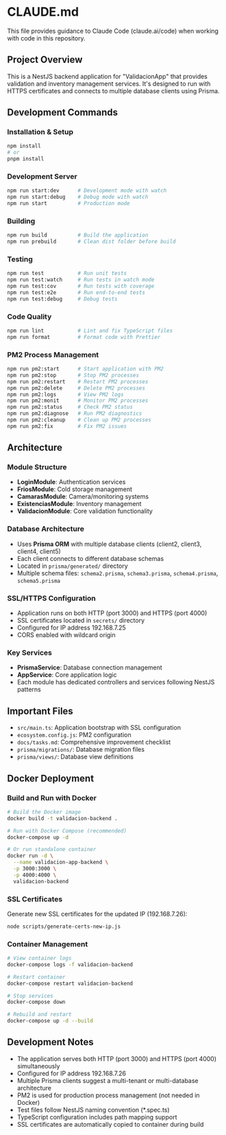 # CLAUDE.md

This file provides guidance to Claude Code (claude.ai/code) when working with code in this repository.

## Project Overview
This is a NestJS backend application for "ValidacionApp" that provides validation and inventory management services. It's designed to run with HTTPS certificates and connects to multiple database clients using Prisma.

## Development Commands

### Installation & Setup
```bash
npm install
# or
pnpm install
```

### Development Server
```bash
npm run start:dev      # Development mode with watch
npm run start:debug    # Debug mode with watch
npm run start          # Production mode
```

### Building
```bash
npm run build          # Build the application
npm run prebuild       # Clean dist folder before build
```

### Testing
```bash
npm run test           # Run unit tests
npm run test:watch     # Run tests in watch mode
npm run test:cov       # Run tests with coverage
npm run test:e2e       # Run end-to-end tests
npm run test:debug     # Debug tests
```

### Code Quality
```bash
npm run lint           # Lint and fix TypeScript files
npm run format         # Format code with Prettier
```

### PM2 Process Management
```bash
npm run pm2:start      # Start application with PM2
npm run pm2:stop       # Stop PM2 processes
npm run pm2:restart    # Restart PM2 processes
npm run pm2:delete     # Delete PM2 processes
npm run pm2:logs       # View PM2 logs
npm run pm2:monit      # Monitor PM2 processes
npm run pm2:status     # Check PM2 status
npm run pm2:diagnose   # Run PM2 diagnostics
npm run pm2:cleanup    # Clean up PM2 processes
npm run pm2:fix        # Fix PM2 issues
```

## Architecture

### Module Structure
- **LoginModule**: Authentication services
- **FriosModule**: Cold storage management
- **CamarasModule**: Camera/monitoring systems
- **ExistenciasModule**: Inventory management
- **ValidacionModule**: Core validation functionality

### Database Architecture
- Uses **Prisma ORM** with multiple database clients (client2, client3, client4, client5)
- Each client connects to different database schemas
- Located in `prisma/generated/` directory
- Multiple schema files: `schema2.prisma`, `schema3.prisma`, `schema4.prisma`, `schema5.prisma`

### SSL/HTTPS Configuration
- Application runs on both HTTP (port 3000) and HTTPS (port 4000)
- SSL certificates located in `secrets/` directory
- Configured for IP address 192.168.7.25
- CORS enabled with wildcard origin

### Key Services
- **PrismaService**: Database connection management
- **AppService**: Core application logic
- Each module has dedicated controllers and services following NestJS patterns

## Important Files
- `src/main.ts`: Application bootstrap with SSL configuration
- `ecosystem.config.js`: PM2 configuration
- `docs/tasks.md`: Comprehensive improvement checklist
- `prisma/migrations/`: Database migration files
- `prisma/views/`: Database view definitions

## Docker Deployment

### Build and Run with Docker
```bash
# Build the Docker image
docker build -t validacion-backend .

# Run with Docker Compose (recommended)
docker-compose up -d

# Or run standalone container
docker run -d \
  --name validacion-app-backend \
  -p 3000:3000 \
  -p 4000:4000 \
  validacion-backend
```

### SSL Certificates
Generate new SSL certificates for the updated IP (192.168.7.26):
```bash
node scripts/generate-certs-new-ip.js
```

### Container Management
```bash
# View container logs
docker-compose logs -f validacion-backend

# Restart container
docker-compose restart validacion-backend

# Stop services
docker-compose down

# Rebuild and restart
docker-compose up -d --build
```

## Development Notes
- The application serves both HTTP (port 3000) and HTTPS (port 4000) simultaneously
- Configured for IP address 192.168.7.26
- Multiple Prisma clients suggest a multi-tenant or multi-database architecture
- PM2 is used for production process management (not needed in Docker)
- Test files follow NestJS naming convention (*.spec.ts)
- TypeScript configuration includes path mapping support
- SSL certificates are automatically copied to container during build